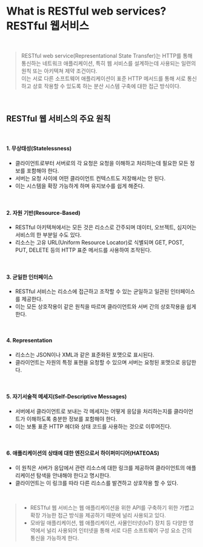 # What is RESTful web services?<br>RESTful 웹서비스

<br>

> RESTful web service(Representational State Transfer)는 HTTP를 통해 통신하는 네트워크 애플리케이션, 특히 웹 서비스를 설계하는데 사용되는 일련의 원칙 또는 아키텍쳐 제약 조건이다.<br>이는 서로 다른 소프트웨어 애플리케이션이 표준 HTTP 메서드를 통해 서로 통신하고 상호 작용할 수 있도록 하는 분산 시스템 구축에 대한 접근 방식이다.

<br>

## RESTful 웹 서비스의 주요 원칙
<br>

#### 1. 무상태성(Statelessness)

- 클라이언트로부터 서버로의 각 요청은 요청을 이해하고 처리하는데 필요한 모든 정보를 포함해야 한다.
- 서버는 요청 사이에 어떤 클라이언트 컨텍스트도 저장해서는 안 된다.
- 이는 시스템을 확장 가능하게 하며 유지보수를 쉽게 해준다.

<br>

#### 2. 자원 기반(Resource-Based)

- RESTful 아키텍쳐에서는 모든 것은 리소스로 간주되며 데이터, 오브젝트, 심지어는 서비스의 한 부분일 수도 있다.
- 리소스는 고유 URL(Uniform Resource Locator)로 식별되며 GET, POST, PUT, DELETE 등의 HTTP 표준 메서드를 사용하여 조작된다.

<br>

#### 3. 균일한 인터페이스

- RESTful 서비스는 리소스에 접근하고 조작할 수 있는 균일하고 일관된 인터페이스를 제공한다.
- 이는 모든 상호작용이 같은 원칙을 따르며 클라이언트와 서버 간의 상호작용을 쉽게 한다.

<br>

#### 4. Representation

- 리소스는 JSON이나 XML과 같은 표준화된 포맷으로 표시된다.
- 클라이언트는 자원의 특정 표현을 요청할 수 있으며 서버는 요청된 포맷으로 응답한다.

<br>

#### 5. 자기서술적 메세지(Self-Descriptive Messages)

- 서버에서 클라이언트로 보내는 각 메세지는 어떻게 응답을 처리하는지를 클라이언트가 이해하도록 충분한 정보를 포함해야 한다.
- 이는 보통 표준 HTTP 헤더와 상태 코드를 사용하는 것으로 이루어진다.

<br>

#### 6. 애플리케이션의 상태에 대한 엔진으로서 하이퍼미디어(HATEOAS)

- 이 원칙은 서버가 응답에서 관련 리소스에 대한 링크를 제공하여 클라이언트의 애플리케이션 탐색을 안내해야 한다고 명시한다.
- 클라이언트는 이 링크를 따라 다른 리소스를 발견하고 상호작용 할 수 있다.

<br>

> - RESTful 웹 서비스는 웹 애플리케이션을 위한 API를 구축하기 위한 가볍고 확장 가능한 접근 방식을 제공하기 때문에 널리 사용되고 있다.
> - 모바일 애플리케이션, 웹 애플리케이션, 사물인터넷(IoT) 장치 등 다양한 영역에서 널리 사용되어 인터넷을 통해 서로 다른 소프트웨어 구성 요소 간의 통신을 가능하게 한다.